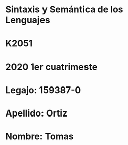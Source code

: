 # Sintaxis y Semántica de los Lenguajes
# K2051
# 2020 1er cuatrimeste
# Legajo: 159387-0
# Apellido: Ortiz
# Nombre: Tomas